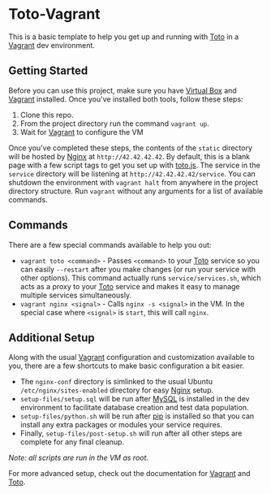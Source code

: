 Toto-Vagrant
============

This is a basic template to help you get up and running with [Toto][toto] in a [Vagrant][vagrant] dev environment.

Getting Started
---------------

Before you can use this project, make sure you have [Virtual Box][vb] and [Vagrant][vagrant] installed.
Once you've installed both tools, follow these steps:

1. Clone this repo.
2. From the project directory run the command `vagrant up`.
3. Wait for [Vagrant][vagrant] to configure the VM

Once you've completed these steps, the contents of the `static` directory will be hosted by [Nginx][nginx] at `http://42.42.42.42`.
By default, this is a blank page with a few script tags to get you set up with [toto.js][totojs]. The service in the `service`
directory will be listening at `http://42.42.42.42/service`. You can shutdown the environment with `vagrant halt` from anywhere in the
project directory structure. Run `vagrant` without any arguments for a list of available commands.

Commands
--------

There are a few special commands available to help you out:

- `vagrant toto <command>` - Passes `<command>` to your [Toto][toto] service so you can easily `--restart` after you make changes (or run your service with other options). This command actually runs `service/services.sh`, which acts as a proxy to your [Toto][toto] service and makes it easy to manage multiple services simultaneously.
- `vagrant nginx <signal>` - Calls `nginx -s <signal>` in the VM. In the special case where `<signal>` is `start`, this will call `nginx`.

Additional Setup
----------------

Along with the usual [Vagrant][vagrant] configuration and customization available to you, there are a few shortcuts to make basic configuration a bit easier.

- The `nginx-conf` directory is simlinked to the usual Ubuntu `/etc/nginx/sites-enabled` directory for easy [Nginx][nginx] setup.
- `setup-files/setup.sql` will be run after [MySQL][mysql] is installed in the dev environment to facilitate database creation and test data population.
- `setup-files/python.sh` will be run after [pip][pip] is installed so that you can install any extra packages or modules your service requires.
- Finally, `setup-files/post-setup.sh` will run after all other steps are complete for any final cleanup.

_Note: all scripts are run in the VM as root._

For more advanced setup, check out the documentation for [Vagrant][vagrantdocs] and [Toto][totodocs].

[vb]:https://www.virtualbox.org/
[vagrant]:http://www.vagrantup.com/
[vagrantdocs]:http://docs.vagrantup.com/v1/docs/index.html
[pip]:http://pypi.python.org/pypi/pip
[nginx]:http://wiki.nginx.org
[mysql]:http://www.mysql.com/
[toto]:https://github.com/JeremyOT/Toto
[totojs]:https://github.com/JeremyOT/TotoClient-JS
[totodocs]:http://jeremyot.com/Toto/docs/
